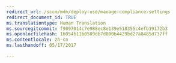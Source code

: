 ```yaml
---
redirect_url: /sccm/mdm/deploy-use/manage-compliance-settings
redirect_document_id: TRUE
ms.translationtype: Human Translation
ms.sourcegitcommit: f9097014c7e988ec8e139e518355c4efb19172b3
ms.openlocfilehash: 1b054b11b0589db7d890b4429bd27a8485d737ff
ms.contentlocale: zh-cn
ms.lasthandoff: 05/17/2017

---
```


